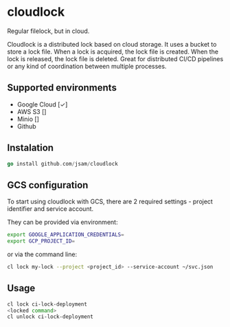 # cloudlock

Regular filelock, but in cloud. 

Cloudlock is a distributed lock based on cloud storage. It uses a bucket to store a lock file. When a lock is acquired, the lock file is created. When the lock is released, the lock file is deleted. Great for distributed CI/CD pipelines or any kind of coordination between multiple processes.

## Supported environments

- Google Cloud [✓]
- AWS S3       []
- Minio        []
- Github


## Instalation

```go
go install github.com/jsam/cloudlock
```

## GCS configuration

To start using cloudlock with GCS, there are 2 required settings - project identifier and service account.

They can be provided via environment:
```bash
export GOOGLE_APPLICATION_CREDENTIALS=
export GCP_PROJECT_ID=
```

or via the command line:
```bash
cl lock my-lock --project <project_id> --service-account ~/svc.json
```



## Usage

```bash
cl lock ci-lock-deployment
<locked command>
cl unlock ci-lock-deployment
```

